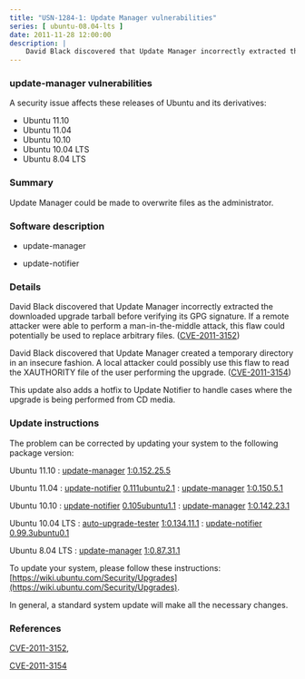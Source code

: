 ```yaml
---
title: "USN-1284-1: Update Manager vulnerabilities"
series: [ ubuntu-08.04-lts ]
date: 2011-11-28 12:00:00
description: |
    David Black discovered that Update Manager incorrectly extracted the downloaded upgrade tarball before verifying its GPG signature. If a remote attacker were able to perform a man-in-the-middle attack, this flaw could potentially be used to replace arbitrary files. ([CVE-2011-3152](http://people.ubuntu.com/~ubuntu-security/cve/CVE-2011-3152))
--- 
```

 
### update-manager vulnerabilities

A security issue affects these releases of Ubuntu and its derivatives:

* Ubuntu 11.10
* Ubuntu 11.04
* Ubuntu 10.10
* Ubuntu 10.04 LTS
* Ubuntu 8.04 LTS

### Summary

Update Manager could be made to overwrite files as the administrator. 

### Software description

* update-manager 

* update-notifier 

### Details

David Black discovered that Update Manager incorrectly extracted the downloaded upgrade tarball before verifying its GPG signature. If a remote attacker were able to perform a man-in-the-middle attack, this flaw could potentially be used to replace arbitrary files. ([CVE-2011-3152](http://people.ubuntu.com/~ubuntu-security/cve/CVE-2011-3152))

David Black discovered that Update Manager created a temporary directory in an insecure fashion. A local attacker could possibly use this flaw to read the XAUTHORITY file of the user performing the upgrade. ([CVE-2011-3154](http://people.ubuntu.com/~ubuntu-security/cve/CVE-2011-3154))

This update also adds a hotfix to Update Notifier to handle cases where the upgrade is being performed from CD media. 

### Update instructions

The problem can be corrected by updating your system to the following package version:

Ubuntu 11.10
 : [update-manager](https://launchpad.net/ubuntu/+source/update-manager) <span> [1:0.152.25.5](https://launchpad.net/ubuntu/+source/update-manager/1:0.152.25.5) </span> 

Ubuntu 11.04
 : [update-notifier](https://launchpad.net/ubuntu/+source/update-notifier) <span> [0.111ubuntu2.1](https://launchpad.net/ubuntu/+source/update-notifier/0.111ubuntu2.1) </span> 
 : [update-manager](https://launchpad.net/ubuntu/+source/update-manager) <span> [1:0.150.5.1](https://launchpad.net/ubuntu/+source/update-manager/1:0.150.5.1) </span> 

Ubuntu 10.10
 : [update-notifier](https://launchpad.net/ubuntu/+source/update-notifier) <span> [0.105ubuntu1.1](https://launchpad.net/ubuntu/+source/update-notifier/0.105ubuntu1.1) </span> 
 : [update-manager](https://launchpad.net/ubuntu/+source/update-manager) <span> [1:0.142.23.1](https://launchpad.net/ubuntu/+source/update-manager/1:0.142.23.1) </span> 

Ubuntu 10.04 LTS
 : [auto-upgrade-tester](https://launchpad.net/ubuntu/+source/update-manager) <span> [1:0.134.11.1](https://launchpad.net/ubuntu/+source/update-manager/1:0.134.11.1) </span> 
 : [update-notifier](https://launchpad.net/ubuntu/+source/update-notifier) <span> [0.99.3ubuntu0.1](https://launchpad.net/ubuntu/+source/update-notifier/0.99.3ubuntu0.1) </span> 

Ubuntu 8.04 LTS
 : [update-manager](https://launchpad.net/ubuntu/+source/update-manager) <span> [1:0.87.31.1](https://launchpad.net/ubuntu/+source/update-manager/1:0.87.31.1) </span> 

To update your system, please follow these instructions: [https://wiki.ubuntu.com/Security/Upgrades](https://wiki.ubuntu.com/Security/Upgrades).

In general, a standard system update will make all the necessary changes. 

### References

 [CVE-2011-3152](http://people.ubuntu.com/~ubuntu-security/cve/CVE-2011-3152), 

 [CVE-2011-3154](http://people.ubuntu.com/~ubuntu-security/cve/CVE-2011-3154)
 
